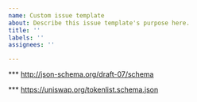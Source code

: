 ```yaml
---
name: Custom issue template
about: Describe this issue template's purpose here.
title: ''
labels: ''
assignees: ''

---
```


*** http://json-schema.org/draft-07/schema

*** https://uniswap.org/tokenlist.schema.json
